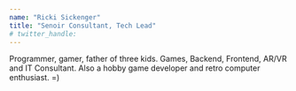 ```yaml
---
name: "Ricki Sickenger"
title: "Senoir Consultant, Tech Lead"
# twitter_handle: 
---
```

Programmer, gamer, father of three kids. Games, Backend, Frontend, AR/VR and IT Consultant. Also a hobby game developer and retro computer enthusiast. =)
